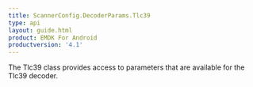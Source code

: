 ```yaml
---
title: ScannerConfig.DecoderParams.Tlc39
type: api
layout: guide.html
product: EMDK For Android
productversion: '4.1'
---
```



The Tlc39 class provides access to parameters that are available for
 the Tlc39 decoder.












